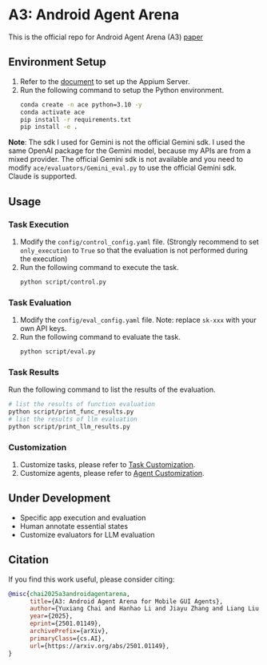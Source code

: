 # A3: Android Agent Arena

This is the official repo for Android Agent Arena (A3) [paper](https://arxiv.org/abs/2501.01149)

## Environment Setup

1. Refer to the [document](docs/environment_setup.md) to set up the Appium Server.
2. Run the following command to setup the Python environment.
   ```bash
   conda create -n ace python=3.10 -y
   conda activate ace
   pip install -r requirements.txt
   pip install -e .
   ```

**Note**: The sdk I used for Gemini is not the official Gemini sdk. I used the same OpenAI package for the Gemini model, because my APIs are from a mixed provider. The official Gemini sdk is not available and you need to modify `ace/evaluators/Gemini_eval.py` to use the official Gemini sdk. Claude is supported.

## Usage

### Task Execution

1. Modify the `config/control_config.yaml` file. (Strongly recommend to set `only_execution` to `True` so that the evaluation is not performed during the execution)
2. Run the following command to execute the task.
   ```bash
   python script/control.py
   ```

### Task Evaluation

1. Modify the `config/eval_config.yaml` file. Note: replace `sk-xxx` with your own API keys.
2. Run the following command to evaluate the task.
   ```bash
   python script/eval.py
   ```

### Task Results

Run the following command to list the results of the evaluation.

```bash
# list the results of function evaluation
python script/print_func_results.py
# list the results of llm evaluation
python script/print_llm_results.py
```

### Customization

1. Customize tasks, please refer to [Task Customization](docs/tasks.md).
2. Customize agents, please refer to [Agent Customization](docs/agents.md).

## Under Development

- Specific app execution and evaluation
- Human annotate essential states
- Customize evaluators for LLM evaluation

## Citation

If you find this work useful, please consider citing:

```bibtex
@misc{chai2025a3androidagentarena,
      title={A3: Android Agent Arena for Mobile GUI Agents},
      author={Yuxiang Chai and Hanhao Li and Jiayu Zhang and Liang Liu and Guozhi Wang and Shuai Ren and Siyuan Huang and Hongsheng Li},
      year={2025},
      eprint={2501.01149},
      archivePrefix={arXiv},
      primaryClass={cs.AI},
      url={https://arxiv.org/abs/2501.01149},
}
```
